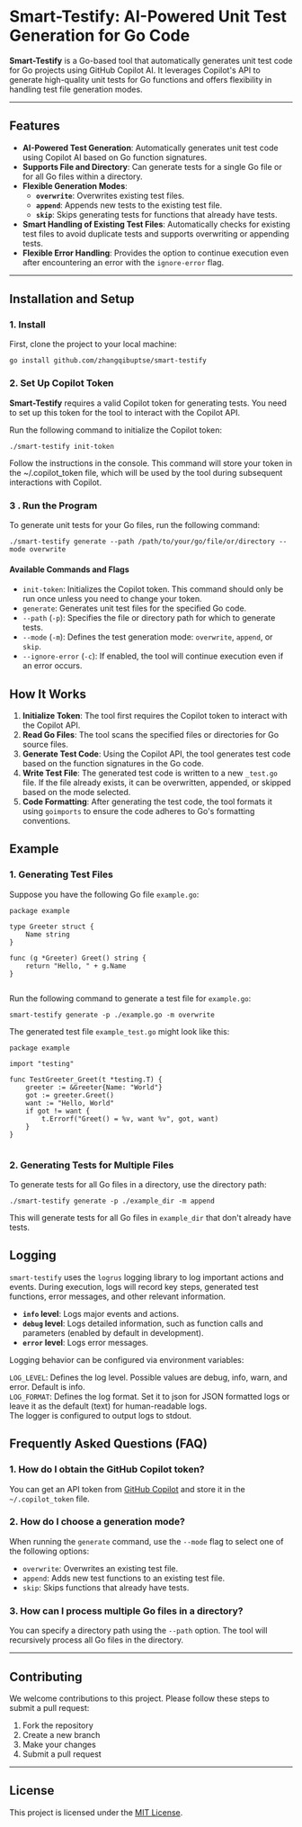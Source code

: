 

# Smart-Testify: AI-Powered Unit Test Generation for Go Code

**Smart-Testify** is a Go-based tool that automatically generates unit test code for Go projects using GitHub Copilot AI. It leverages Copilot's API to generate high-quality unit tests for Go functions and offers flexibility in handling test file generation modes.
    
---   
## Features

- **AI-Powered Test Generation**: Automatically generates unit test code using Copilot AI based on Go function signatures.
- **Supports File and Directory**: Can generate tests for a single Go file or for all Go files within a directory.
- **Flexible Generation Modes**:
  - **`overwrite`**: Overwrites existing test files.
  - **`append`**: Appends new tests to the existing test file.
  - **`skip`**: Skips generating tests for functions that already have tests.
- **Smart Handling of Existing Test Files**: Automatically checks for existing test files to avoid duplicate tests and supports overwriting or appending tests.
- **Flexible Error Handling**: Provides the option to continue execution even after encountering an error with the `ignore-error` flag.

---   
## Installation and Setup

### 1. Install

First, clone the project to your local machine:
```  
go install github.com/zhangqibuptse/smart-testify  
```  
### 2. Set Up Copilot Token

**Smart-Testify** requires a valid Copilot token for generating tests. You need to set up this token for the tool to interact with the Copilot API.

Run the following command to initialize the Copilot token:
```  
./smart-testify init-token  
```  
Follow the instructions in the console. This command will store your token in the ~/.copilot_token file, which will be used by the tool during subsequent interactions with Copilot.
### 3 . Run the Program
To generate unit tests for your Go files, run the following command:
```  
./smart-testify generate --path /path/to/your/go/file/or/directory --mode overwrite  
```  
#### Available Commands and Flags

-   `init-token`: Initializes the Copilot token. This command should only be run once unless you need to change your token.
-   `generate`: Generates unit test files for the specified Go code.
-   `--path` (`-p`): Specifies the file or directory path for which to generate tests.
-   `--mode` (`-m`): Defines the test generation mode:  `overwrite`,  `append`, or  `skip`.
-   `--ignore-error` (`-c`): If enabled, the tool will continue execution even if an error occurs.

## How It Works

1.  **Initialize Token**: The tool first requires the Copilot token to interact with the Copilot API.
2.  **Read Go Files**: The tool scans the specified files or directories for Go source files.
3.  **Generate Test Code**: Using the Copilot API, the tool generates test code based on the function signatures in the Go code.
4.  **Write Test File**: The generated test code is written to a new  `_test.go` file. If the file already exists, it can be overwritten, appended, or skipped based on the mode selected.
5.  **Code Formatting**: After generating the test code, the tool formats it using  `goimports` to ensure the code adheres to Go's formatting conventions.
## Example

### 1. Generating Test Files

Suppose you have the following Go file  `example.go`:
```  
package example

type Greeter struct {
	Name string
}

func (g *Greeter) Greet() string {
	return "Hello, " + g.Name
}
  
```  
Run the following command to generate a test file for `example.go`:
```  
smart-testify generate -p ./example.go -m overwrite  
```  
The generated test file  `example_test.go` might look like this:
```  
package example

import "testing"

func TestGreeter_Greet(t *testing.T) {
	greeter := &Greeter{Name: "World"}
	got := greeter.Greet()
	want := "Hello, World"
	if got != want {
		t.Errorf("Greet() = %v, want %v", got, want)
	}
}
  
```  
### 2. Generating Tests for Multiple Files

To generate tests for all Go files in a directory, use the directory path:
```  
./smart-testify generate -p ./example_dir -m append  
```  
This will generate tests for all Go files in  `example_dir` that don't already have tests.

## Logging

`smart-testify` uses the  `logrus` logging library to log important actions and events. During execution, logs will record key steps, generated test functions, error messages, and other relevant information.

-   **`info` level**: Logs major events and actions.
-   **`debug` level**: Logs detailed information, such as function calls and parameters (enabled by default in development).
-   **`error` level**: Logs error messages.

Logging behavior can be configured via environment variables:

`LOG_LEVEL`: Defines the log level. Possible values are debug, info, warn, and error. Default is info.  
`LOG_FORMAT`: Defines the log format. Set it to json for JSON formatted logs or leave it as the default (text) for human-readable logs.  
The logger is configured to output logs to stdout.
## Frequently Asked Questions (FAQ)

### 1.  **How do I obtain the GitHub Copilot token?**

You can get an API token from  [GitHub Copilot](https://github.com/copilot) and store it in the  `~/.copilot_token` file.

### 2.  **How do I choose a generation mode?**

When running the  `generate` command, use the  `--mode` flag to select one of the following options:

-   `overwrite`: Overwrites an existing test file.
-   `append`: Adds new test functions to an existing test file.
-   `skip`: Skips functions that already have tests.

### 3.  **How can I process multiple Go files in a directory?**

You can specify a directory path using the  `--path` option. The tool will recursively process all Go files in the directory.
  
---  
## Contributing

We welcome contributions to this project. Please follow these steps to submit a pull request:

1. Fork the repository
2. Create a new branch
3. Make your changes
4. Submit a pull request
---  
## License

This project is licensed under the [MIT License](https://opensource.org/licenses/MIT).